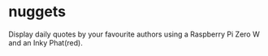 # nuggets

Display daily quotes by your favourite authors using a Raspberry Pi Zero W and an Inky Phat(red).
